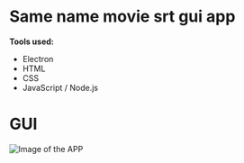 # **Same name movie srt gui app**

**Tools used:**
* Electron
* HTML
* CSS
* JavaScript / Node.js

# **GUI**
![Image of the APP](https://i.imgur.com/SyrWRmS.png)
